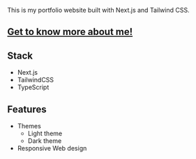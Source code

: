This is my portfolio website built with Next.js and Tailwind CSS. 

## [Get to know more about me!](https://gemaluo.github.io/Portfolio/)

## Stack
- Next.js
- TailwindCSS
- TypeScript

## Features
- Themes
  - Light theme
  - Dark theme
- Responsive Web design